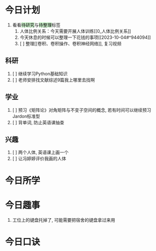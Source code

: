 # 今日计划

1. 看看<mark style="background: #BBFABBA6;">待研究</mark>与<mark style="background: #BBFABBA6;">待整理</mark>标签
	1. 人体比例关系：今天需要开展人体训练[[0_人体比例关系]]
	2. 今天休息的时候可以整理一下花钱的事项[[2023-10-04#^944094]]
	3. [ ] 整理[[卷积、卷积操作、卷积神经网络]], 复习视频

## 科研

1. [ ] 继续学习Python基础知识
2. [ ] 老师安排找文献综述9篇我上哪里去找啊
## 学业

1. [ ] 预习《矩阵论》对角矩阵与不变子空间的概念, 若有时间可以继续预习Jardon标准型 
2. [ ] 背单词, 防止英语课抽查

## 兴趣

1. [ ] 两个人体, 英语课上画一个
2. [ ] 让冯婷婷评价我画的人体

# 今日所学


# 今日趣事

1. 工位上的键盘托掉了, 可能需要把宿舍的键盘拿过来用

# 今日口诀